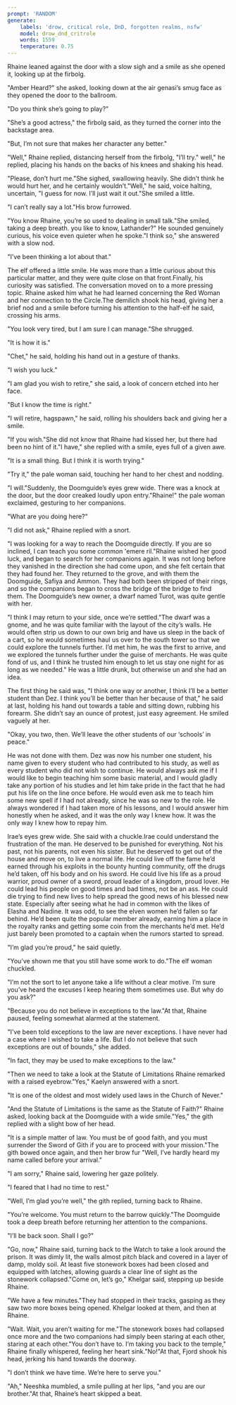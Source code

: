 ```yaml
---
prompt: 'RANDOM'
generate:
	labels: 'drow, critical role, DnD, forgotten realms, nsfw'
	model: drow_dnd_critrole
	words: 1559
	temperature: 0.75
---
```


Rhaine leaned against the door with a slow sigh and a smile as she opened it, looking up at the firbolg.

"Amber Heard?" she asked, looking down at the air genasi’s smug face as they opened the door to the ballroom.

"Do you think she’s going to play?"

"She’s a good actress," the firbolg said, as they turned the corner into the backstage area.

"But, I’m not sure that makes her character any better."

"Well," Rhaine replied, distancing herself from the firbolg, "I’ll try." well," he replied, placing his hands on the backs of his knees and shaking his head.

"Please, don’t hurt me."She sighed, swallowing heavily. She didn’t think he would hurt her, and he certainly wouldn’t."Well," he said, voice halting, uncertain, "I guess for now. I’ll just wait it out."She smiled a little.

"I can’t really say a lot."His brow furrowed.

"You know Rhaine, you’re so used to dealing in small talk."She smiled, taking a deep breath.  you like to know, Lathander?" He sounded genuinely curious, his voice even quieter when he spoke."I think so," she answered with a slow nod.

"I’ve been thinking a lot about that."

The elf offered a little smile. He was more than a little curious about this particular matter, and they were quite close on that front.Finally, his curiosity was satisfied. The conversation moved on to a more pressing topic. Rhaine asked him what he had learned concerning the Red Woman and her connection to the Circle.The demilich shook his head, giving her a brief nod and a smile before turning his attention to the half-elf he said, crossing his arms.

"You look very tired, but I am sure I can manage."She shrugged.

"It is how it is."

"Chet," he said, holding his hand out in a gesture of thanks.

"I wish you luck."

"I am glad you wish to retire," she said, a look of concern etched into her face.

"But I know the time is right."

"I will retire, hagspawn," he said, rolling his shoulders back and giving her a smile.

"If you wish."She did not know that Rhaine had kissed her, but there had been no hint of it."I have," she replied with a smile, eyes full of a given awe.

"It is a small thing. But I think it is worth trying."

"Try it," the pale woman said, touching her hand to her chest and nodding.

"I will."Suddenly, the Doomguide’s eyes grew wide. There was a knock at the door, but the door creaked loudly upon entry."Rhaine!" the pale woman exclaimed, gesturing to her companions.

"What are you doing here?"

"I did not ask," Rhaine replied with a snort.

"I was looking for a way to reach the Doomguide directly. If you are so inclined, I can teach you some common 'emere ril."Rhaine wished her good luck, and began to search for her companions again. It was not long before they vanished in the direction she had come upon, and she felt certain that they had found her. They returned to the grove, and with them the Doomguide, Safiya and Ammon. They had both been stripped of their rings, and so the companions began to cross the bridge of the bridge to find them. The Doomguide’s new owner, a dwarf named Turot, was quite gentle with her.

"I think I may return to your side, once we’re settled."The dwarf was a gnome, and he was quite familiar with the layout of the city’s walls. He would often strip us down to our own brig and have us sleep in the back of a cart, so he would sometimes haul us over to the south tower so that we could explore the tunnels further. I’d met him, he was the first to arrive, and we explored the tunnels further under the guise of merchants. He was quite fond of us, and I think he trusted him enough to let us stay one night for as long as we needed." He was a little drunk, but otherwise un and she had an idea.

The first thing he said was, "I think one way or another, I think I’ll be a better student than Dez. I think you’ll be better than her because of that," he said at last, holding his hand out towards a table and sitting down, rubbing his forearm. She didn’t say an ounce of protest, just easy agreement. He smiled vaguely at her.

"Okay, you two, then. We’ll leave the other students of our ‘schools’ in peace."

He was not done with them. Dez was now his number one student, his name given to every student who had contributed to his study, as well as every student who did not wish to continue. He would always ask me if I would like to begin teaching him some basic material, and I would gladly take any portion of his studies and let him take pride in the fact that he had put his life on the line once before. He would even ask me to teach him some new spell if I had not already, since he was so new to the role. He always wondered if I had taken more of his lessons, and I would answer him honestly when he asked, and it was the only way I knew how. It was the only way I knew how to repay him.

Irae’s eyes grew wide.  She said with a chuckle.Irae could understand the frustration of the man. He deserved to be punished for everything. Not his past, not his parents, not even his sister. But he deserved to get out of the house and move on, to live a normal life. He could live off the fame he’d earned through his exploits in the bounty hunting community, off the drugs he’d taken, off his body and on his sword. He could live his life as a proud warrior, proud owner of a sword, proud leader of a kingdom, proud lover. He could lead his people on good times and bad times, not be an ass. He could die trying to find new lives to help spread the good news of his blessed new state. Especially after seeing what he had in common with the likes of Elasha and Nadine. It was odd, to see the elven women he’d fallen so far behind. He’d been quite the popular member already, earning him a place in the royalty ranks and getting some coin from the merchants he’d met. He’d just barely been promoted to a captain when the rumors started to spread.

"I’m glad you’re proud," he said quietly.

"You’ve shown me that you still have some work to do."The elf woman chuckled.

"I’m not the sort to let anyone take a life without a clear motive. I’m sure you’ve heard the excuses I keep hearing them sometimes use. But why do you ask?"

"Because you do not believe in exceptions to the law."At that, Rhaine paused, feeling somewhat alarmed at the statement.

"I’ve been told exceptions to the law are never exceptions. I have never had a case where I wished to take a life. But I do not believe that such exceptions are out of bounds," she added.

"In fact, they may be used to make exceptions to the law."

"Then we need to take a look at the Statute of Limitations Rhaine remarked with a raised eyebrow."Yes," Kaelyn answered with a snort.

"It is one of the oldest and most widely used laws in the Church of Never."

"And the Statute of Limitations is the same as the Statute of Faith?" Rhaine asked, looking back at the Doomguide with a wide smile."Yes," the gith replied with a slight bow of her head.

"It is a simple matter of law. You must be of good faith, and you must surrender the Sword of Gith if you are to proceed with your mission."The gith bowed once again, and then her brow fur "Well, I’ve hardly heard my name called before your arrival."

"I am sorry," Rhaine said, lowering her gaze politely.

"I feared that I had no time to rest."

"Well, I’m glad you’re well," the gith replied, turning back to Rhaine.

"You’re welcome. You must return to the barrow quickly."The Doomguide took a deep breath before returning her attention to the companions.

"I’ll be back soon. Shall I go?"

"Go, now," Rhaine said, turning back to the Watch to take a look around the prison. It was dimly lit, the walls almost pitch black and covered in a layer of damp, moldy soil. At least five stonework boxes had been closed and equipped with latches, allowing guards a clear line of sight as the stonework collapsed."Come on, let’s go," Khelgar said, stepping up beside Rhaine.

"We have a few minutes."They had stopped in their tracks, gasping as they saw two more boxes being opened. Khelgar looked at them, and then at Rhaine.

"Wait. Wait, you aren’t waiting for me."The stonework boxes had collapsed once more and the two companions had simply been staring at each other, staring at each other."You don’t have to. I’m taking you back to the temple," Rhaine finally whispered, feeling her heart sink."No!"At that, Fjord shook his head, jerking his hand towards the doorway.

"I don’t think we have time. We’re here to serve you."

"Ah," Neeshka mumbled, a smile pulling at her lips, "and you are our brother."At that, Rhaine’s heart skipped a beat.